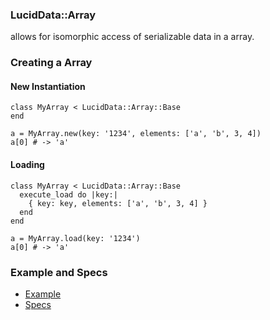 ### LucidData::Array

allows for isomorphic access of serializable data in a array.

### Creating a Array

#### New Instantiation
```
class MyArray < LucidData::Array::Base
end

a = MyArray.new(key: '1234', elements: ['a', 'b', 3, 4])
a[0] # -> 'a'
```

#### Loading
```
class MyArray < LucidData::Array::Base
  execute_load do |key:|
    { key: key, elements: ['a', 'b', 3, 4] }
  end
end

a = MyArray.load(key: '1234')
a[0] # -> 'a'
```

### Example and Specs
- [Example](https://github.com/isomorfeus/isomorfeus-project/blob/master/ruby/isomorfeus-data/test_app_files/isomorfeus/data/simple_array.rb)
- [Specs](https://github.com/isomorfeus/isomorfeus-project/blob/master/ruby/isomorfeus-data/test_app_files/spec/data_array_spec.rb)
